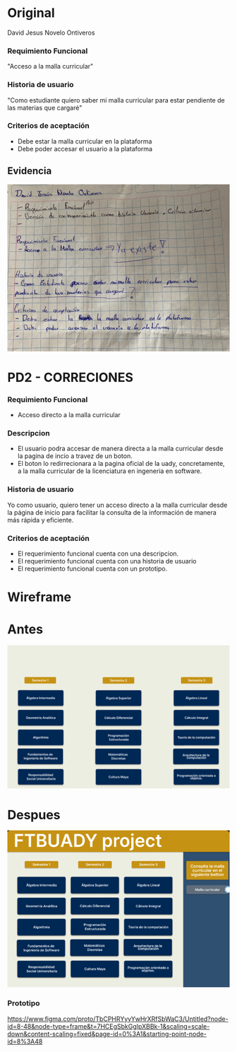 # Original
David Jesus Novelo Ontiveros

### Requimiento Funcional
"Acceso a la malla curricular"


### Historia de  usuario
"Como estudiante quiero saber mi malla curricular para estar pendiente de las materias que cargaré"


### Criterios de aceptación

- Debe estar la malla curricular en la plataforma
 - Debe poder accesar el usuario a la plataforma


## Evidencia
 ![image](https://github.com/Chayy80/Repostorio-Equipo-3/blob/FIS%234_PB/Resources%20%26%20Assets/WhatsApp%20Image%202024-12-12%20at%204.34.01%20PM.jpeg)
 
# PD2 - CORRECIONES 
### Requimiento Funcional
- Acceso directo a la malla curricular

### Descripcion

- El usuario podra accesar de manera directa a la malla curricular desde la pagina de incio a travez de un boton.
- El boton lo redirrecionara  a la pagina oficial de la uady, concretamente, a la malla curricular de la licenciatura en ingeneria en software.


### Historia de  usuario
Yo como usuario, quiero tener un acceso directo a la malla curricular desde la página de inicio para facilitar la consulta de la información de manera más rápida y eficiente.

### Criterios de aceptación

 - El requerimiento funcional cuenta con una descripcion. 
 - El requerimiento funcional cuenta con una historia de usuario
 - El requerimiento funcional cuenta con un prototipo.

   
# Wireframe
# Antes
![image](https://github.com/Chayy80/Repostorio-Equipo-3/blob/FIS%234_PB/Resources%20%26%20Assets/imagen_2024-12-12_154220936.png)

# Despues
![image](https://github.com/Chayy80/Repostorio-Equipo-3/blob/FIS%234_PB/Resources%20%26%20Assets/imagen_2024-12-12_161611001.png)

### Prototipo
https://www.figma.com/proto/TbCPHRYyyYwHrXRfSbWaC3/Untitled?node-id=8-48&node-type=frame&t=7HCEgSbkGgIpXBBk-1&scaling=scale-down&content-scaling=fixed&page-id=0%3A1&starting-point-node-id=8%3A48
